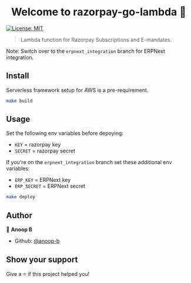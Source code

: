 <h1 align="center">Welcome to razorpay-go-lambda 👋</h1>
<p>
  <a href="#" target="_blank">
    <img alt="License: MIT" src="https://img.shields.io/badge/License-MIT-yellow.svg" />
  </a>
</p>

> Lambda function for Razorpay Subscriptions and E-mandates.

Note: Switch over to the `erpnext_integration` branch for ERPNext integration.

## Install

Serverless framework setup for AWS is a pre-requirement.

```sh
make build
```

## Usage

Set the following env variables before depoying:

- `KEY` = razorpay key
- `SECRET` = razorpay secret

If you're on the `erpnext_integration` branch set these additional env variables:

- `ERP_KEY` = ERPNext key
- `ERP_SECRET` = ERPNext secret

```sh
make deploy
```

## Author

👤 **Anoop B**

- Github: [@anoop-b](https://github.com/anoop-b)

## Show your support

Give a ⭐️ if this project helped you!
